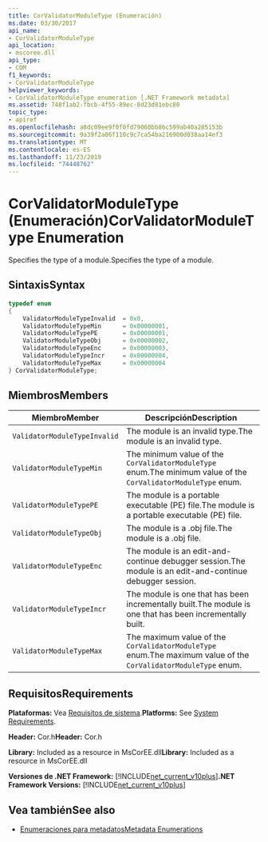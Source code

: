 ```yaml
---
title: CorValidatorModuleType (Enumeración)
ms.date: 03/30/2017
api_name:
- CorValidatorModuleType
api_location:
- mscoree.dll
api_type:
- COM
f1_keywords:
- CorValidatorModuleType
helpviewer_keywords:
- CorValidatorModuleType enumeration [.NET Framework metadata]
ms.assetid: 748f1ab2-fbcb-4f55-89ec-8d23d81ebc80
topic_type:
- apiref
ms.openlocfilehash: a8dc09ee9f0f0fd79060bb86c599ab40a285153b
ms.sourcegitcommit: 9a39f2a06f110c9c7ca54ba216900d038aa14ef3
ms.translationtype: MT
ms.contentlocale: es-ES
ms.lasthandoff: 11/23/2019
ms.locfileid: "74448762"
---
```

# <a name="corvalidatormoduletype-enumeration"></a><span data-ttu-id="b5b0d-102">CorValidatorModuleType (Enumeración)</span><span class="sxs-lookup"><span data-stu-id="b5b0d-102">CorValidatorModuleType Enumeration</span></span>
<span data-ttu-id="b5b0d-103">Specifies the type of a module.</span><span class="sxs-lookup"><span data-stu-id="b5b0d-103">Specifies the type of a module.</span></span>  
  
## <a name="syntax"></a><span data-ttu-id="b5b0d-104">Sintaxis</span><span class="sxs-lookup"><span data-stu-id="b5b0d-104">Syntax</span></span>  
  
```cpp  
typedef enum  
{  
    ValidatorModuleTypeInvalid  = 0x0,  
    ValidatorModuleTypeMin      = 0x00000001,  
    ValidatorModuleTypePE       = 0x00000001,  
    ValidatorModuleTypeObj      = 0x00000002,  
    ValidatorModuleTypeEnc      = 0x00000003,  
    ValidatorModuleTypeIncr     = 0x00000004,  
    ValidatorModuleTypeMax      = 0x00000004  
} CorValidatorModuleType;  
```  
  
## <a name="members"></a><span data-ttu-id="b5b0d-105">Miembros</span><span class="sxs-lookup"><span data-stu-id="b5b0d-105">Members</span></span>  
  
|<span data-ttu-id="b5b0d-106">Miembro</span><span class="sxs-lookup"><span data-stu-id="b5b0d-106">Member</span></span>|<span data-ttu-id="b5b0d-107">Descripción</span><span class="sxs-lookup"><span data-stu-id="b5b0d-107">Description</span></span>|  
|------------|-----------------|  
|`ValidatorModuleTypeInvalid`|<span data-ttu-id="b5b0d-108">The module is an invalid type.</span><span class="sxs-lookup"><span data-stu-id="b5b0d-108">The module is an invalid type.</span></span>|  
|`ValidatorModuleTypeMin`|<span data-ttu-id="b5b0d-109">The minimum value of the `CorValidatorModuleType` enum.</span><span class="sxs-lookup"><span data-stu-id="b5b0d-109">The minimum value of the `CorValidatorModuleType` enum.</span></span>|  
|`ValidatorModuleTypePE`|<span data-ttu-id="b5b0d-110">The module is a portable executable (PE) file.</span><span class="sxs-lookup"><span data-stu-id="b5b0d-110">The module is a portable executable (PE) file.</span></span>|  
|`ValidatorModuleTypeObj`|<span data-ttu-id="b5b0d-111">The module is a .obj file.</span><span class="sxs-lookup"><span data-stu-id="b5b0d-111">The module is a .obj file.</span></span>|  
|`ValidatorModuleTypeEnc`|<span data-ttu-id="b5b0d-112">The module is an edit-and-continue debugger session.</span><span class="sxs-lookup"><span data-stu-id="b5b0d-112">The module is an edit-and-continue debugger session.</span></span>|  
|`ValidatorModuleTypeIncr`|<span data-ttu-id="b5b0d-113">The module is one that has been incrementally built.</span><span class="sxs-lookup"><span data-stu-id="b5b0d-113">The module is one that has been incrementally built.</span></span>|  
|`ValidatorModuleTypeMax`|<span data-ttu-id="b5b0d-114">The maximum value of the `CorValidatorModuleType` enum.</span><span class="sxs-lookup"><span data-stu-id="b5b0d-114">The maximum value of the `CorValidatorModuleType` enum.</span></span>|  
  
## <a name="requirements"></a><span data-ttu-id="b5b0d-115">Requisitos</span><span class="sxs-lookup"><span data-stu-id="b5b0d-115">Requirements</span></span>  
 <span data-ttu-id="b5b0d-116">**Plataformas:** Vea [Requisitos de sistema](../../../../docs/framework/get-started/system-requirements.md).</span><span class="sxs-lookup"><span data-stu-id="b5b0d-116">**Platforms:** See [System Requirements](../../../../docs/framework/get-started/system-requirements.md).</span></span>  
  
 <span data-ttu-id="b5b0d-117">**Header:** Cor.h</span><span class="sxs-lookup"><span data-stu-id="b5b0d-117">**Header:** Cor.h</span></span>  
  
 <span data-ttu-id="b5b0d-118">**Library:** Included as a resource in MsCorEE.dll</span><span class="sxs-lookup"><span data-stu-id="b5b0d-118">**Library:** Included as a resource in MsCorEE.dll</span></span>  
  
 <span data-ttu-id="b5b0d-119">**Versiones de .NET Framework:** [!INCLUDE[net_current_v10plus](../../../../includes/net-current-v10plus-md.md)]</span><span class="sxs-lookup"><span data-stu-id="b5b0d-119">**.NET Framework Versions:** [!INCLUDE[net_current_v10plus](../../../../includes/net-current-v10plus-md.md)]</span></span>  
  
## <a name="see-also"></a><span data-ttu-id="b5b0d-120">Vea también</span><span class="sxs-lookup"><span data-stu-id="b5b0d-120">See also</span></span>

- [<span data-ttu-id="b5b0d-121">Enumeraciones para metadatos</span><span class="sxs-lookup"><span data-stu-id="b5b0d-121">Metadata Enumerations</span></span>](../../../../docs/framework/unmanaged-api/metadata/metadata-enumerations.md)
